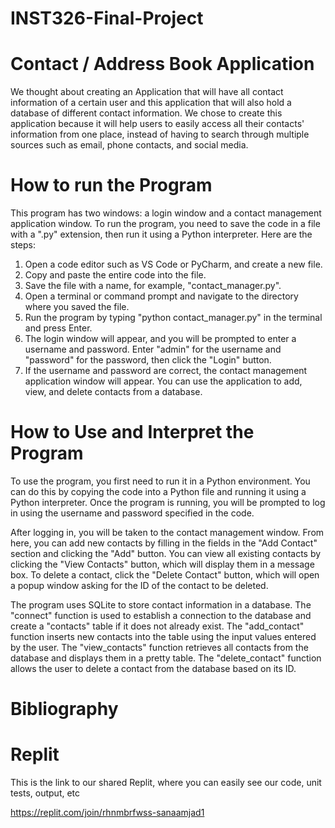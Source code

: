 # INST326-Final-Project
# Contact / Address Book Application
We thought about creating an Application that will have all contact information of a certain user and this application that will also hold a database of different contact information. 
We chose to create this application because it will help users to easily access all their contacts' information from one place, instead of having to search through multiple sources such as email, phone contacts, and social media. 

# How to run the Program
This program has two windows: a login window and a contact management application window. To run the program, you need to save the code in a file with a ".py" extension, then run it using a Python interpreter. Here are the steps:

1. Open a code editor such as VS Code or PyCharm, and create a new file.
2. Copy and paste the entire code into the file.
3. Save the file with a name, for example, "contact_manager.py".
4. Open a terminal or command prompt and navigate to the directory where you saved the file.
5. Run the program by typing "python contact_manager.py" in the terminal and press Enter.
6. The login window will appear, and you will be prompted to enter a username and password. Enter "admin" for the username and "password" for the password, then click the "Login" button.
7. If the username and password are correct, the contact management application window will appear. You can use the application to add, view, and delete contacts from a database.

# How to Use and Interpret the Program
To use the program, you first need to run it in a Python environment. You can do this by copying the code into a Python file and running it using a Python interpreter. Once the program is running, you will be prompted to log in using the username and password specified in the code.

After logging in, you will be taken to the contact management window. From here, you can add new contacts by filling in the fields in the "Add Contact" section and clicking the "Add" button. You can view all existing contacts by clicking the "View Contacts" button, which will display them in a message box. To delete a contact, click the "Delete Contact" button, which will open a popup window asking for the ID of the contact to be deleted.

The program uses SQLite to store contact information in a database. The "connect" function is used to establish a connection to the database and create a "contacts" table if it does not already exist. The "add_contact" function inserts new contacts into the table using the input values entered by the user. The "view_contacts" function retrieves all contacts from the database and displays them in a pretty table. The "delete_contact" function allows the user to delete a contact from the database based on its ID.


# Bibliography 

# Replit
This is the link to our shared Replit, where you can easily see our code, unit tests, output, etc

https://replit.com/join/rhnmbrfwss-sanaamjad1
